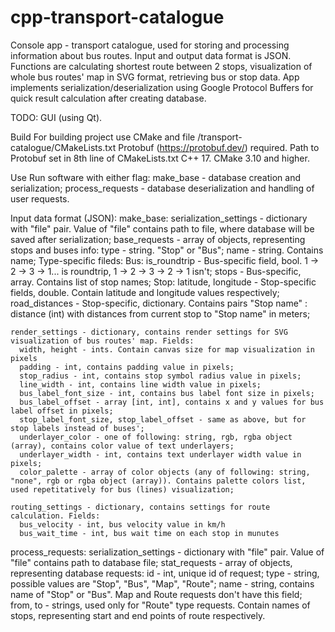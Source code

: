# cpp-transport-catalogue

Console app - transport catalogue, used for storing and processing information about bus routes. Input and output data format is JSON.
Functions are calculating shortest route between 2 stops, visualization of whole bus routes' map in SVG format, retrieving bus or stop data.
App implements serialization/deserialization using Google Protocol Buffers for quick result calculation after creating database.

TODO: GUI (using Qt).

Build
For building project use CMake and file /transport-catalogue/CMakeLists.txt
Protobuf (https://protobuf.dev/) required. Path to Protobuf set in 8th line of CMakeLists.txt
C++ 17. CMake 3.10 and higher.

Use
Run software with either flag:
  make_base - database creation and serialization;
  process_requests - database deserialization and handling of user requests.

Input data format (JSON):
  make_base:
    serialization_settings - dictionary with "file" pair. Value of "file" contains path to file, where database will be saved after serialization;
    base_requests - array of objects, representing stops and buses info:
      type - string. "Stop" or "Bus";
      name - string. Contains name;
      Type-specific fileds:
        Bus:
          is_roundtrip - Bus-specific field, bool. 1 -> 2 -> 3 -> 1... is roundtrip, 1 -> 2 -> 3 -> 2 -> 1 isn't;
          stops - Bus-specific, array. Contains list of stop names;
        Stop:
          latitude, longitude - Stop-specific fields, double. Contain latitude and longitude values respectively;
          road_distances - Stop-specific, dictionary. Contains pairs "Stop name" : distance (int) with distances from current stop to "Stop name" in meters;

    render_settings - dictionary, contains render settings for SVG visualization of bus routes' map. Fields:
      width, height - ints. Contain canvas size for map visualization in pixels
      padding - int, contains padding value in pixels;
      stop_radius - int, contains stop symbol radius value in pixels;
      line_width - int, contains line width value in pixels;
      bus_label_font_size - int, contains bus label font size in pixels;
      bus_label_offset - array [int, int], contains x and y values for bus label offset in pixels;
      stop_label_font_size, stop_label_offset - same as above, but for stop labels instead of buses';
      underlayer_color - one of following: string, rgb, rgba object (array), contains color value of text underlayers;
      underlayer_width - int, contains text underlayer width value in pixels;
      color_palette - array of color objects (any of following: string, "none", rgb or rgba object (array)). Contains palette colors list, used repetitatively for bus (lines) visualization;

    routing_settings - dictionary, contains settings for route calculation. Fields: 
      bus_velocity - int, bus velocity value in km/h
      bus_wait_time - int, bus wait time on each stop in munutes

  process_requests:
    serialization_settings - dictionary with "file" pair. Value of "file" contains path to database file;
    stat_requests - array of objects, representing database requests:
      id - int, unique id of request;
      type - string, possible values are "Stop", "Bus", "Map", "Route";
      name - string, contains name of "Stop" or "Bus". Map and Route requests don't have this field;
      from, to - strings, used only for "Route" type requests. Contain names of stops, representing start and end points of route respectively.


